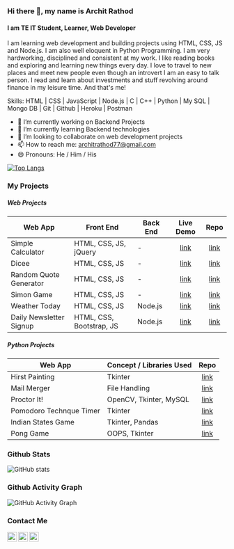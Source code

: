 ### Hi there 👋, my name is Archit Rathod
#### I am TE IT Student, Learner, Web Developer
I am learning web development and building projects using HTML, CSS, JS and Node.js. I am also well eloquent in Python Programming.
I am very hardworking, disciplined and consistent at my work. I like reading books and exploring and learning new things every day. 
I love to travel to new places and meet new people even though an introvert I am an easy to talk person. I read and learn about investments and stuff revolving around finance in my leisure time. And that's me!

Skills: HTML | CSS | JavaScript | Node.js | C | C++ | Python | My SQL | Mongo DB | Git | Github | Heroku | Postman

- 🔭 I’m currently working on Backend Projects 
- 🌱 I’m currently learning Backend technologies 
- 👯 I’m looking to collaborate on web development projects 
- 📫 How to reach me: architrathod77@gmail.com 
- 😄 Pronouns: He / Him / His 
  

[![Top Langs](https://github-readme-stats.vercel.app/api/top-langs/?username=Archit1706)](https://github.com/anuraghazra/github-readme-stats)

### My Projects

##### Web Projects

Web App | Front End | Back End | Live Demo | Repo
------- | --------- | -------- | :-------: | :--:
Simple Calculator | HTML, CSS, JS, jQuery | - | [link](https://archit1706.github.io/Simple-Calculator/) | [link](https://github.com/Archit1706/Simple-Calculator)
Dicee | HTML, CSS, JS | - | [link](https://archit1706.github.io/Dicee/) | [link](https://github.com/Archit1706/Dicee)
Random Quote Generator | HTML, CSS, JS | - | [link](https://archit1706.github.io/Random-Quote-Generator/) | [link](https://github.com/Archit1706/Random-Quote-Generator)
Simon Game | HTML, CSS, JS | - | [link](https://archit1706.github.io/The-Simon-Game/) | [link](https://github.com/Archit1706/The-Simon-Game)
Weather Today | HTML, CSS, JS | Node.js | [link]() | [link](https://github.com/Archit1706/Weather-Today)
Daily Newsletter Signup | HTML, CSS, Bootstrap, JS | Node.js | [link](https://salty-hollows-02401.herokuapp.com/) | [link](https://github.com/Archit1706/Daily-Newsletter-SignUp)

##### Python Projects

Web App | Concept / Libraries Used | Repo
------- | ----------- | :--:
Hirst Painting | Tkinter | [link](https://github.com/Archit1706/Hirst-Painting)
Mail Merger | File Handling | [link](https://github.com/Archit1706/Mail-Merger)
Proctor It! | OpenCV, Tkinter, MySQL | [link](https://github.com/Archit1706/PROCTOR_IT-A-Virtual-Invigilator)
Pomodoro Technque Timer | Tkinter | [link](https://github.com/Archit1706/Pomodoro-Technique-Timer)
Indian States Game | Tkinter, Pandas | [link](https://github.com/Archit1706/India-States-Game)
Pong Game | OOPS, Tkinter | [link](https://github.com/Archit1706/Pong-Game)


### Github Stats

![GitHub stats](https://github-readme-stats.vercel.app/api?username=Archit1706&show_icons=true)  

### Github Activity Graph

![GitHub Activity Graph](https://activity-graph.herokuapp.com/graph?username=Archit1706) 

### Contact Me
<!-- <a href="https://www.instagram.com/abhisheknaiidu/">
  <img align="left" alt="Abhishek's Instagram" width="22px" src="https://raw.githubusercontent.com/hussainweb/hussainweb/main/icons/instagram.png" />
</a> -->
<a href="https://discordapp.com/users/795287895681925151/">
  <img align="left" alt="Archit's Discord" width="22px" src="https://raw.githubusercontent.com/peterthehan/peterthehan/master/assets/discord.svg" />
</a>
<a href="https://twitter.com/ArchitRathod_17">
  <img align="left" alt="Archit Rathod | Twitter" width="22px" src="https://raw.githubusercontent.com/peterthehan/peterthehan/master/assets/twitter.svg" />
</a>
<a href="https://www.linkedin.com/in/archit-rathod">
  <img align="left" alt="Archit's LinkedIN" width="22px" src="https://raw.githubusercontent.com/peterthehan/peterthehan/master/assets/linkedin.svg" />
</a>


